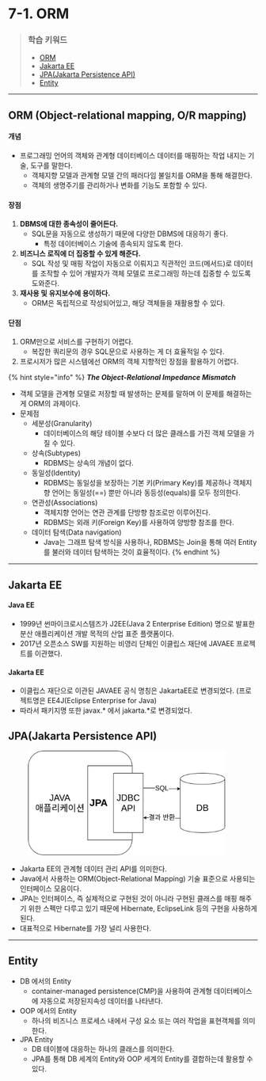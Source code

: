 # 7-1. ORM

> ### 학습 키워드
>
> * [ORM](7-1.-orm.md#orm-object-relational-mapping-o-r-mapping)
> * [Jakarta EE](7-1.-orm.md#jakarta-ee)
> * [JPA(Jakarta Persistence API)](7-1.-orm.md#jpa-jakarta-persistence-api)
> * [Entity](7-1.-orm.md#entity)

***

## ORM (Object-relational mapping, O/R mapping)

#### 개념

* 프로그래밍 언어의 객체와 관계형 데이터베이스 데이터를 매핑하는 작업 내지는 기술, 도구를 말한다.
  * 객체지향 모델과 관계형 모델 간의 패러다임 불일치를 ORM을 통해 해결한다.&#x20;
  * 객체의 생명주기를 관리하거나 변화를 기능도 포함할 수 있다.

#### 장점

1. **DBMS에 대한 종속성이 줄어든다.**
   * SQL문을 자동으로 생성하기 때문에 다양한 DBMS에 대응하기 좋다.
     * 특정 데이터베이스 기술에 종속되지 않도록 한다.
2. **비즈니스 로직에 더 집중할 수 있게 해준다.**
   * SQL 작성 및 매핑 작업이 자동으로 이뤄지고 직관적인 코드(메서드)로 데이터를 조작할 수 있어 개발자가 객체 모델로 프로그래밍 하는데 집중할 수 있도록 도와준다.
3. **재사용 및 유지보수에 용이하다.**
   * ORM은 독립적으로 작성되어있고, 해당 객체들을 재활용할 수 있다.

#### 단점

1. ORM만으로 서비스를 구현하기 어렵다.
   * 복잡한 쿼리문의 경우 SQL문으로 사용하는 게 더 효율적일 수 있다.
2. 프로시저가 많은 시스템에선 ORM의 객체 지향적인 장점을 활용하기 어렵다.

{% hint style="info" %}
_**The Object-Relational Impedance Mismatch**_

* 객체 모델을 관계형 모델로 저장할 때 발생하는 문제를 말하며 이 문제를 해결하는 게 ORM의 과제이다.
* 문제점
  * 세분성(Granularity)
    * 데이터베이스의 해당 테이블 수보다 더 많은 클래스를 가진 객체 모델을 가질 수 있다.
  * 상속(Subtypes)
    * RDBMS는 상속의 개념이 없다.
  * 동일성(Identity)
    * RDBMS는 동일성을 보장하는 기본 키(Primary Key)를 제공하나 객체지향 언어는 동일성(==) 뿐만 아니라 동등성(equals)를 모두 정의한다.
  * 연관성(Associations)
    * 객체지향 언어는 연관 관계를 단방향 참조로만 이루어진다.
    * RDBMS는 외래 키(Foreign Key)를 사용하여 양방향 참조를 한다.
  * 데이터 탐색(Data navigation)
    * Java는 그래프 탐색 방식을 사용하나, RDBMS는 Join을 통해 여러 Entity를 불러와 데이터 탐색하는 것이 효율적이다.
{% endhint %}

***

## Jakarta EE

#### Java EE

* 1999년 썬마이크로시스템즈가 J2EE(Java 2 Enterprise Edition) 명으로 발표한 분산 애플리케이션 개발 목적의 산업 표준 플랫폼이다.
* 2017년 오픈소스 SW를 지원하는 비영리 단체인 이클립스 재단에  JAVAEE 프로젝트를 이관했다.

#### Jakarta EE

* 이클립스 재단으로 이관된 JAVAEE 공식 명칭은 JakartaEE로 변경되었다. (프로젝트명은 EE4J(Eclipse Enterprise for Java)
* 따라서 패키지명 또한 javax.\* 에서 jakarta.\*로 변경되었다.

## JPA(Jakarta Persistence API)

<figure><img src="../../.gitbook/assets/image (6).png" alt="" width="398"><figcaption></figcaption></figure>

* Jakarta EE의 관계형 데이터 관리 API를 의미한다.
* Java에서 사용하는 ORM(Object-Relational Mapping) 기술 표준으로 사용되는 인터페이스 모음이다.
* JPA는 인터페이스, 즉 실제적으로 구현된 것이 아니라 구현된 클래스를 매핑 해주기 위한 스펙만 다루고 있기 때문에 Hibernate, EclipseLink 등의 구현을 사용하게 된다.
* 대표적으로 Hibernate를 가장 널리 사용한다.

***

## Entity

* DB 에서의 Entity
  * container-managed persistence(CMP)을 사용하여 관계형 데이터베이스에 자동으로 저장된지속성 데이터를 나타낸다.
* OOP 에서의 Entity
  * 하나의 비즈니스 프로세스 내에서 구성 요소 또는 여러 작업을 표현객체를 의미한다.
* JPA Entity
  * DB 테이블에 대응하는 하나의 클래스를 의미한다.&#x20;
  * JPA를 통해 DB 세계의 Entity와 OOP 세계의 Entity를 결합하는데 활용할 수 있다.
